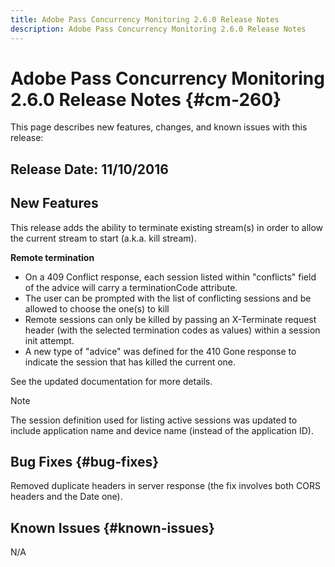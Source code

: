 ```yaml
---
title: Adobe Pass Concurrency Monitoring 2.6.0 Release Notes
description: Adobe Pass Concurrency Monitoring 2.6.0 Release Notes
---
```


# Adobe Pass Concurrency Monitoring 2.6.0 Release Notes {#cm-260}
 

This page describes new features, changes, and known issues with this release:

 

## Release Date: 11/10/2016

 

## New Features

This release adds the ability to terminate existing stream(s) in order to allow the current stream to start (a.k.a. kill stream).

 

**Remote termination**

* On a 409 Conflict response, each session listed within "conflicts" field of the advice will carry a terminationCode attribute.
* The user can be prompted with the list of conflicting sessions and be allowed to choose the one(s) to kill
* Remote sessions can only be killed by passing an X-Terminate request header (with the selected termination codes as values) within a session init attempt.
* A new type of "advice" was defined for the 410 Gone response to indicate the session that has killed the current one.
 

See the updated documentation for more details.

 

>[!NOTE]
>
>The session definition used for listing active sessions was updated to include application name and device name (instead of the application ID).


 

## Bug Fixes {#bug-fixes}

Removed duplicate headers in server response (the fix involves both CORS headers and the Date one).
 

 

## Known Issues {#known-issues}

N/A
